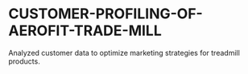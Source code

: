 # CUSTOMER-PROFILING-OF-AEROFIT-TRADE-MILL
Analyzed customer data to optimize marketing strategies for treadmill products.

